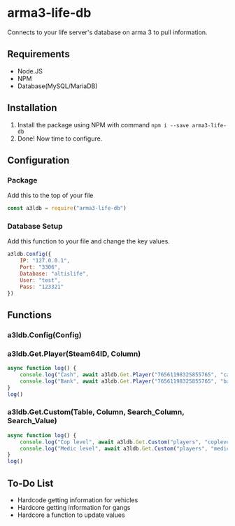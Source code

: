 # arma3-life-db
Connects to your life server's database on arma 3 to pull information.

## Requirements
- Node.JS
- NPM
- Database(MySQL/MariaDB)

## Installation 
1. Install the package using NPM with command `npm i --save arma3-life-db`
2. Done! Now time to configure.

## Configuration
### Package
Add this to the top of your file
```javascript
const a3ldb = require("arma3-life-db")
```
### Database Setup
Add this function to your file and change the key values.
```javascript
a3ldb.Config({
    IP: "127.0.0.1",
    Port: "3306",
    Database: "altislife",
    User: "test",
    Pass: "123321"
})
```

## Functions
### a3ldb.Config(Config)
### a3ldb.Get.Player(Steam64ID, Column)
```javascript
async function log() {
    console.log("Cash", await a3ldb.Get.Player("76561198325855765", "cash"))
    console.log("Bank", await a3ldb.Get.Player("76561198325855765", "bankacc"))
}
log()
```
### a3ldb.Get.Custom(Table, Column, Search_Column, Search_Value)
```javascript
async function log() {
    console.log("Cop level", await a3ldb.Get.Custom("players", "coplevel", "pid", "76561198325855765"))
    console.log("Medic level", await a3ldb.Get.Custom("players", "mediclevel", "pid", "76561198325855765"))
}
log()
```

## To-Do List
- Hardcode getting information for vehicles
- Hardcore getting information for gangs
- Hardcore a function to update values
